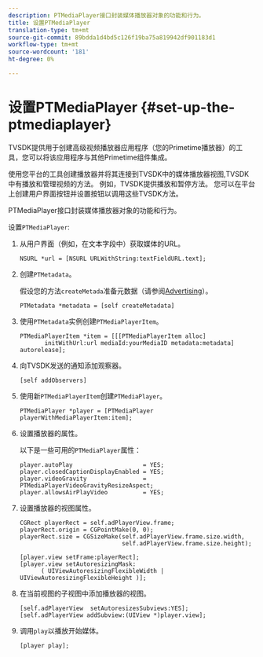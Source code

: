 ```yaml
---
description: PTMediaPlayer接口封装媒体播放器对象的功能和行为。
title: 设置PTMediaPlayer
translation-type: tm+mt
source-git-commit: 89bdda1d4bd5c126f19ba75a819942df901183d1
workflow-type: tm+mt
source-wordcount: '181'
ht-degree: 0%

---
```



# 设置PTMediaPlayer {#set-up-the-ptmediaplayer}

TVSDK提供用于创建高级视频播放器应用程序（您的Primetime播放器）的工具，您可以将该应用程序与其他Primetime组件集成。

使用您平台的工具创建播放器并将其连接到TVSDK中的媒体播放器视图,TVSDK中有播放和管理视频的方法。 例如，TVSDK提供播放和暂停方法。 您可以在平台上创建用户界面按钮并设置按钮以调用这些TVSDK方法。

PTMediaPlayer接口封装媒体播放器对象的功能和行为。

设置`PTMediaPlayer`:

1. 从用户界面（例如，在文本字段中）获取媒体的URL。

   ```
   NSURL *url = [NSURL URLWithString:textFieldURL.text];
   ```

1. 创建`PTMetadata`。

   假设您的方法`createMetada`准备元数据（请参阅[Advertising](../../ios-3x-advertising/ios-3x-advertising-requirements.md)）。

   ```
   PTMetadata *metadata = [self createMetadata]
   ```

1. 使用`PTMetadata`实例创建`PTMediaPlayerItem`。

   ```
   PTMediaPlayerItem *item = [[[PTMediaPlayerItem alloc] 
          initWithUrl:url mediaId:yourMediaID metadata:metadata] autorelease];
   ```

1. 向TVSDK发送的通知添加观察器。

   ```
   [self addObservers]
   ```

1. 使用新`PTMediaPlayerItem`创建`PTMediaPlayer`。

   ```
   PTMediaPlayer *player = [PTMediaPlayer playerWithMediaPlayerItem:item];
   ```

1. 设置播放器的属性。

   以下是一些可用的`PTMediaPlayer`属性：

   ```
   player.autoPlay                    = YES;  
   player.closedCaptionDisplayEnabled = YES; 
   player.videoGravity                = PTMediaPlayerVideoGravityResizeAspect;  
   player.allowsAirPlayVideo          = YES;
   ```

1. 设置播放器的视图属性。

   ```
   CGRect playerRect = self.adPlayerView.frame;  
   playerRect.origin = CGPointMake(0, 0); 
   playerRect.size = CGSizeMake(self.adPlayerView.frame.size.width,  
                                self.adPlayerView.frame.size.height); 
   
   [player.view setFrame:playerRect]; 
   [player.view setAutoresizingMask:  
         ( UIViewAutoresizingFlexibleWidth | UIViewAutoresizingFlexibleHeight )];
   ```

1. 在当前视图的子视图中添加播放器的视图。

   ```
   [self.adPlayerView  setAutoresizesSubviews:YES];  
   [self.adPlayerView addSubview:(UIView *)player.view];
   ```

1. 调用`play`以播放开始媒体。

   ```
   [player play];
   ```
